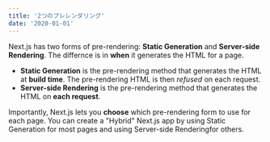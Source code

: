 ```yaml
---
title: '2つのプレレンダリング'
date: '2020-01-01'
---
```


Next.js has two forms of pre-rendering: **Static Generation** and **Server-side Rendering**. The differnce is in **when** it generates the HTML for a page.

- **Static Generation** is the pre-rendering method that generates the HTML at **build time**. The pre-rendering HTML is then _refused_ on each request.
- **Server-side Rendering** is the pre-rendering method that generates the HTML on **each request**.

Importantly, Next.js lets you **choose** which pre-rendering form to use for each page. You can create a "Hybrid" Next.js app by using Static Generation for most pages and using Server-side Renderingfor others.